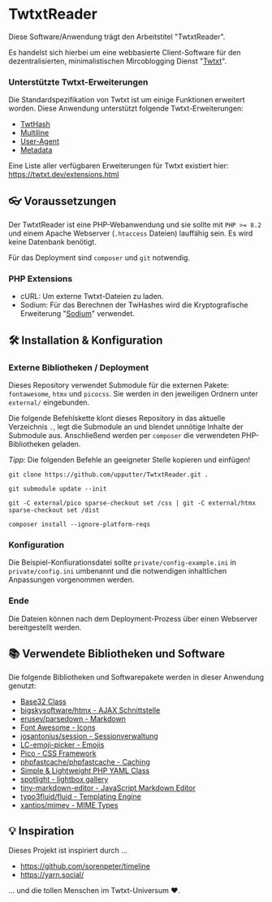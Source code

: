 # TwtxtReader

Diese Software/Anwendung trägt den Arbeitstitel "TwtxtReader".

Es handelst sich hierbei um eine webbasierte Client-Software für den dezentralisierten, minimalistischen Mircoblogging Dienst "[Twtxt](https://twtxt.readthedocs.io/)".

### Unterstützte Twtxt-Erweiterungen
Die Standardspezifikation von Twtxt ist um einige Funktionen erweitert worden. Diese Anwendung unterstützt folgende Twtxt-Erweiterungen:

- [TwtHash](https://twtxt.dev/exts/twt-hash.html)
- [Multiline](https://twtxt.dev/exts/multiline.html)
- [User-Agent](https://twtxt.dev/exts/multiuser-user-agent.html)
- [Metadata](https://twtxt.dev/exts/metadata.html)

Eine Liste aller verfügbaren Erweiterungen für Twtxt existiert hier: https://twtxt.dev/extensions.html

## 👓 Voraussetzungen
Der TwtxtReader ist eine PHP-Webanwendung und sie sollte mit `PHP >= 8.2` und einem Apache Webserver (`.htaccess` Dateien) lauffähig sein. Es wird keine Datenbank benötigt.

Für das Deployment sind `composer` und `git` notwendig.

### PHP Extensions
- cURL: Um externe Twtxt-Dateien zu laden.
- Sodium: Für das Berechnen der TwHashes wird die Kryptografische Erweiterung "[Sodium](https://www.php.net/manual/de/book.sodium.php)" verwendet.

## 🛠 Installation & Konfiguration

### Externe Bibliotheken / Deployment

Dieses Repository verwendet Submodule für die externen Pakete: `fontawesome`, `htmx` und `picocss`.
Sie werden in den jeweiligen Ordnern unter `external/` eingebunden.

Die folgende Befehlskette klont dieses Repository in das aktuelle Verzeichnis `.`, legt die Submodule an und blendet unnötige Inhalte der Submodule aus. Anschließend werden per `composer` die verwendeten PHP-Bibliotheken geladen.

*Tipp:* Die folgenden Befehle an geeigneter Stelle kopieren und einfügen!

```shell
git clone https://github.com/upputter/TwtxtReader.git .
```
```shell
git submodule update --init
```
```shell
git -C external/pico sparse-checkout set /css | git -C external/htmx sparse-checkout set /dist
```
```shell
composer install --ignore-platform-reqs
```

### Konfiguration
Die Beispiel-Konfiurationsdatei sollte `private/config-example.ini` in  `private/config.ini` umbenannt und die notwendigen inhaltlichen Anpassungen vorgenommen werden.

### Ende
Die Dateien können nach dem Deployment-Prozess über einen Webserver bereitgestellt werden.


## 📚 Verwendete Bibliotheken und Software
Die folgende Bibliotheken und Softwarepakete werden in dieser Anwendung genutzt:

- [Base32 Class](https://github.com/bbars/utils/blob/master/php-base32-encode-decode/Base32.php)
- [bigskysoftware/htmx  - AJAX Schnittstelle](https://github.com/bigskysoftware/htmx)
- [erusev/parsedown - Markdown](https://github.com/erusev/parsedown)
- [Font Awesome - Icons](https://fontawesome.com)
- [josantonius/session - Sessionverwaltung](https://github.com/josantonius/php-session)
- [LC-emoji-picker - Emojis](https://github.com/LCweb-ita/LC-emoji-picker/)
- [Pico - CSS Framework](https://picocss.com/)
- [phpfastcache/phpfastcache - Caching](https://github.com/PHPSocialNetwork/phpfastcache)
- [Simple & Lightweight PHP YAML Class](https://github.com/eriknyk/Yaml)
- [spotlight - lightbox gallery](https://github.com/nextapps-de/spotlight)
- [tiny-markdown-editor - JavaScript Markdown Editor](https://github.com/jefago/tiny-markdown-editor)
- [typo3fluid/fluid - Templating Engine](https://github.com/TYPO3/Fluid)
- [xantios/mimey - MIME Types](https://github.com/Xantios/mimey)

## 💡 Inspiration

Dieses Projekt ist inspiriert durch ...

 * https://github.com/sorenpeter/timeline
 * https://yarn.social/

... und die tollen Menschen im Twtxt-Universum ♥.
